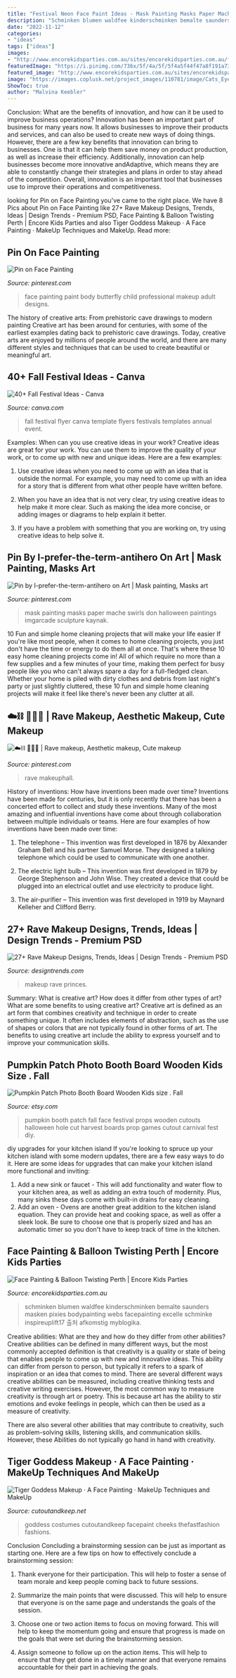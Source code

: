 ```yaml
---
title: "Festival Neon Face Paint Ideas - Mask Painting Masks Paper Mache Swirls Don Halloween Paintings Imgarcade Sculpture Kaynak"
description: "Schminken blumen waldfee kinderschminken bemalte saunders masken pixies bodypainting webs facepainting excelle schminke inspireuplift17 출처 afkomstig myblogika"
date: "2022-11-12"
categories:
- "ideas"
tags: ["ideas"]
images:
- "http://www.encorekidsparties.com.au/sites/encorekidsparties.com.au/files/forest-face-paint.jpg"
featuredImage: "https://i.pinimg.com/736x/5f/4a/5f/5f4a5f44f47a8f191a73804c2f6ac8ed.jpg"
featured_image: "http://www.encorekidsparties.com.au/sites/encorekidsparties.com.au/files/forest-face-paint.jpg"
image: "https://images.coplusk.net/project_images/110781/image/Cats_Eye_1_1322910241.jpg"
ShowToc: true
author: "Malvina Keebler"
---
```



Conclusion: What are the benefits of innovation, and how can it be used to improve business operations?
Innovation has been an important part of business for many years now. It allows businesses to improve their products and services, and can also be used to create new ways of doing things. However, there are a few key benefits that innovation can bring to businesses. One is that it can help them save money on product production, as well as increase their efficiency. Additionally, innovation can help businesses become more innovative andAdaptive, which means they are able to constantly change their strategies and plans in order to stay ahead of the competition. Overall, innovation is an important tool that businesses use to improve their operations and competitiveness.

	

		
looking for Pin on Face Painting you've came to the right place. We have 8 Pics about Pin on Face Painting like 27+ Rave Makeup Designs, Trends, Ideas | Design Trends - Premium PSD, Face Painting &amp; Balloon Twisting Perth | Encore Kids Parties and also Tiger Goddess Makeup · A Face Painting · MakeUp Techniques and MakeUp. Read more:
		
    
## Pin On Face Painting

<img loading=lazy src="https://i.pinimg.com/736x/32/18/05/3218053d91b84ef11038128422ae1ed2--butterfly-face-paint-painting-ideas-for-kids.jpg" onerror="this.onerror=null;this.src='https://tse1.mm.bing.net/th?id=OIP.vqN-IQuPYsjvDNHPllXjPgHaLH&amp;pid=15.1';" alt="Pin on Face Painting">

_Source: pinterest.com_

>face painting paint body butterfly child professional makeup adult designs. 

	

The history of creative arts: From prehistoric cave drawings to modern painting
Creative art has been around for centuries, with some of the earliest examples dating back to prehistoric cave drawings. Today, creative arts are enjoyed by millions of people around the world, and there are many different styles and techniques that can be used to create beautiful or meaningful art.

    
## 40+ Fall Festival Ideas - Canva

<img loading=lazy src="https://about.canva.com/wp-content/uploads/sites/3/2016/08/fallfesttemp4.png" onerror="this.onerror=null;this.src='https://tse3.mm.bing.net/th?id=OIP.4JgRd-M-L8ugs49_umGPHQAAAA&amp;pid=15.1';" alt="40+ Fall Festival Ideas - Canva">

_Source: canva.com_

>fall festival flyer canva template flyers festivals templates annual event. 

	

Examples: When can you use creative ideas in your work?
Creative ideas are great for your work. You can use them to improve the quality of your work, or to come up with new and unique ideas. Here are a few examples:
1. Use creative ideas when you need to come up with an idea that is outside the normal. For example, you may need to come up with an idea for a story that is different from what other people have written before.

2. When you have an idea that is not very clear, try using creative ideas to help make it more clear. Such as making the idea more concise, or adding images or diagrams to help explain it better.

3. If you have a problem with something that you are working on, try using creative ideas to help solve it.

    
## Pin By I-prefer-the-term-antihero On Art | Mask Painting, Masks Art

<img loading=lazy src="https://i.pinimg.com/736x/66/0c/d6/660cd67378b3c397f59303e166f78bfd--mask-painting-masky.jpg" onerror="this.onerror=null;this.src='https://tse4.mm.bing.net/th?id=OIP.-YioNkwr9hgAa6Kl0VC6JAHaJ2&amp;pid=15.1';" alt="Pin by I-prefer-the-term-antihero on Art | Mask painting, Masks art">

_Source: pinterest.com_

>mask painting masks paper mache swirls don halloween paintings imgarcade sculpture kaynak. 

	

10 Fun and simple home cleaning projects that will make your life easier
If you're like most people, when it comes to home cleaning projects, you just don't have the time or energy to do them all at once. That's where these 10 easy home cleaning projects come in! All of which require no more than a few supplies and a few minutes of your time, making them perfect for busy people like you who can't always spare a day for a full-fledged clean. Whether your home is piled with dirty clothes and debris from last night's party or just slightly cluttered, these 10 fun and simple home cleaning projects will make it feel like there's never been any clutter at all.

    
## ☁️⛓ 👼🔪🌙 | Rave Makeup, Aesthetic Makeup, Cute Makeup

<img loading=lazy src="https://i.pinimg.com/736x/5f/4a/5f/5f4a5f44f47a8f191a73804c2f6ac8ed.jpg" onerror="this.onerror=null;this.src='https://tse1.mm.bing.net/th?id=OIP.lpvkIVKj4AHGAA6BYKHjygHaIo&amp;pid=15.1';" alt="☁️⛓ 👼🔪🌙 | Rave makeup, Aesthetic makeup, Cute makeup">

_Source: pinterest.com_

>rave makeuphall. 

	

History of inventions: How have inventions been made over time?
Inventions have been made for centuries, but it is only recently that there has been a concerted effort to collect and study these inventions. Many of the most amazing and influential inventions have come about through collaboration between multiple individuals or teams. Here are four examples of how inventions have been made over time:

1) The telephone – This invention was first developed in 1876 by Alexander Graham Bell and his partner Samuel Morse. They designed a talking telephone which could be used to communicate with one another.

2) The electric light bulb – This invention was first developed in 1879 by George Stephenson and John Wise. They created a device that could be plugged into an electrical outlet and use electricity to produce light.

3) The air-purifier – This invention was first developed in 1919 by Maynard Kelleher and Clifford Berry.

    
## 27+ Rave Makeup Designs, Trends, Ideas | Design Trends - Premium PSD

<img loading=lazy src="https://images.designtrends.com/wp-content/uploads/2016/04/12062302/Princes-Style-Rave-Makeup-1.jpg" onerror="this.onerror=null;this.src='https://tse3.mm.bing.net/th?id=OIP.Do0Z3XdxsYmRFqcuSb4jWQHaIZ&amp;pid=15.1';" alt="27+ Rave Makeup Designs, Trends, Ideas | Design Trends - Premium PSD">

_Source: designtrends.com_

>makeup rave princes. 

	

Summary: What is creative art? How does it differ from other types of art? What are some benefits to using creative art?
Creative art is defined as an art form that combines creativity and technique in order to create something unique. It often includes elements of abstraction, such as the use of shapes or colors that are not typically found in other forms of art. The benefits to using creative art include the ability to express yourself and to improve your communication skills.

    
## Pumpkin Patch Photo Booth Board Wooden Kids Size . Fall

<img loading=lazy src="https://img.etsystatic.com/il/3311f7/843404234/il_570xN.843404234_oge1.jpg?version=1" onerror="this.onerror=null;this.src='https://tse1.mm.bing.net/th?id=OIP.AuAHYTOTfKnNN0BqggpXxQHaHa&amp;pid=15.1';" alt="Pumpkin Patch Photo Booth Board Wooden Kids size . Fall">

_Source: etsy.com_

>pumpkin booth patch fall face festival props wooden cutouts halloween hole cut harvest boards prop games cutout carnival fest diy. 

	

diy upgrades for your kitchen island
If you're looking to spruce up your kitchen island with some modern updates, there are a few easy ways to do it. Here are some ideas for upgrades that can make your kitchen island more functional and inviting: 
1. Add a new sink or faucet - This will add functionality and water flow to your kitchen area, as well as adding an extra touch of modernity. Plus, many sinks these days come with built-in drains for easy cleaning. 
2. Add an oven - Ovens are another great addition to the kitchen island equation. They can provide heat and cooking space, as well as offer a sleek look. Be sure to choose one that is properly sized and has an automatic timer so you don't have to keep track of time in the kitchen. 

    
## Face Painting &amp; Balloon Twisting Perth | Encore Kids Parties

<img loading=lazy src="http://www.encorekidsparties.com.au/sites/encorekidsparties.com.au/files/forest-face-paint.jpg" onerror="this.onerror=null;this.src='https://tse3.mm.bing.net/th?id=OIP.VrwxAnTVlHcSthxDcoSBkQHaKW&amp;pid=15.1';" alt="Face Painting &amp; Balloon Twisting Perth | Encore Kids Parties">

_Source: encorekidsparties.com.au_

>schminken blumen waldfee kinderschminken bemalte saunders masken pixies bodypainting webs facepainting excelle schminke inspireuplift17 출처 afkomstig myblogika. 

	

Creative abilities: What are they and how do they differ from other abilities?
Creative abilities can be defined in many different ways, but the most commonly accepted definition is that creativity is a quality or state of being that enables people to come up with new and innovative ideas. This ability can differ from person to person, but typically it refers to a spark of inspiration or an idea that comes to mind.
There are several different ways creative abilities can be measured, including creative thinking tests and creative writing exercises. However, the most common way to measure creativity is through art or poetry. This is because art has the ability to stir emotions and evoke feelings in people, which can then be used as a measure of creativity.

There are also several other abilities that may contribute to creativity, such as problem-solving skills, listening skills, and communication skills. However, these Abilities do not typically go hand in hand with creativity.

    
## Tiger Goddess Makeup · A Face Painting · MakeUp Techniques And MakeUp

<img loading=lazy src="https://images.coplusk.net/project_images/110781/image/Cats_Eye_1_1322910241.jpg" onerror="this.onerror=null;this.src='https://tse1.mm.bing.net/th?id=OIP.MnDBFUKLQBUPxPxoRk1ReQHaLI&amp;pid=15.1';" alt="Tiger Goddess Makeup · A Face Painting · MakeUp Techniques and MakeUp">

_Source: cutoutandkeep.net_

>goddess costumes cutoutandkeep facepaint cheeks thefastfashion fashions. 

	

Conclusion
Concluding a brainstorming session can be just as important as starting one. Here are a few tips on how to effectively conclude a brainstorming session:
1. Thank everyone for their participation. This will help to foster a sense of team morale and keep people coming back to future sessions.

2. Summarize the main points that were discussed. This will help to ensure that everyone is on the same page and understands the goals of the session.

3. Choose one or two action items to focus on moving forward. This will help to keep the momentum going and ensure that progress is made on the goals that were set during the brainstorming session.

4. Assign someone to follow up on the action items. This will help to ensure that they get done in a timely manner and that everyone remains accountable for their part in achieving the goals.

